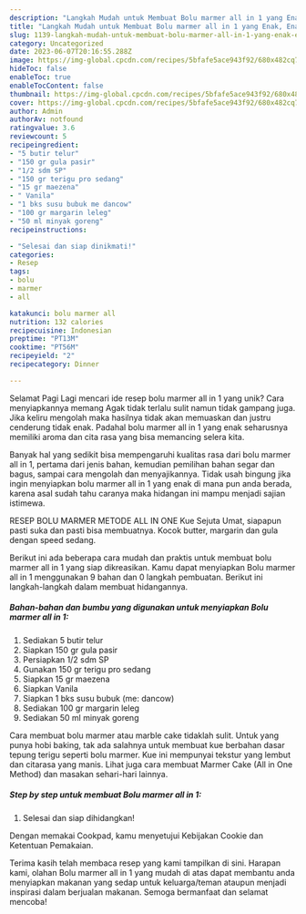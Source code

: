 ```yaml
---
description: "Langkah Mudah untuk Membuat Bolu marmer all in 1 yang Enak, Enak"
title: "Langkah Mudah untuk Membuat Bolu marmer all in 1 yang Enak, Enak"
slug: 1139-langkah-mudah-untuk-membuat-bolu-marmer-all-in-1-yang-enak-enak
category: Uncategorized
date: 2023-06-07T20:16:55.288Z
image: https://img-global.cpcdn.com/recipes/5bfafe5ace943f92/680x482cq70/bolu-marmer-all-in-1-foto-resep-utama.jpg
hideToc: false
enableToc: true
enableTocContent: false
thumbnail: https://img-global.cpcdn.com/recipes/5bfafe5ace943f92/680x482cq70/bolu-marmer-all-in-1-foto-resep-utama.jpg
cover: https://img-global.cpcdn.com/recipes/5bfafe5ace943f92/680x482cq70/bolu-marmer-all-in-1-foto-resep-utama.jpg
author: Admin
authorAv: notfound
ratingvalue: 3.6
reviewcount: 5
recipeingredient:
- "5 butir telur"
- "150 gr gula pasir"
- "1/2 sdm SP"
- "150 gr terigu pro sedang"
- "15 gr maezena"
- " Vanila"
- "1 bks susu bubuk me dancow"
- "100 gr margarin leleg"
- "50 ml minyak goreng"
recipeinstructions:

- "Selesai dan siap dinikmati!"
categories:
- Resep
tags:
- bolu
- marmer
- all

katakunci: bolu marmer all 
nutrition: 132 calories
recipecuisine: Indonesian
preptime: "PT13M"
cooktime: "PT56M"
recipeyield: "2"
recipecategory: Dinner

---
```



Selamat Pagi Lagi mencari ide resep bolu marmer all in 1 yang unik? Cara menyiapkannya memang Agak tidak terlalu sulit namun tidak gampang juga. Jika keliru mengolah maka hasilnya tidak akan memuaskan dan justru cenderung tidak enak. Padahal bolu marmer all in 1 yang enak seharusnya memiliki aroma dan cita rasa yang bisa memancing selera kita.


Banyak hal yang sedikit bisa mempengaruhi kualitas rasa dari bolu marmer all in 1, pertama dari jenis bahan, kemudian pemilihan bahan segar dan bagus, sampai cara mengolah dan menyajikannya. Tidak usah bingung jika ingin menyiapkan bolu marmer all in 1 yang enak di mana pun anda berada, karena asal sudah tahu caranya maka hidangan ini mampu menjadi sajian istimewa.

RESEP BOLU MARMER METODE ALL IN ONE Kue Sejuta Umat, siapapun pasti suka dan pasti bisa membuatnya. Kocok butter, margarin dan gula dengan speed sedang.


Berikut ini ada beberapa cara mudah dan praktis untuk membuat bolu marmer all in 1 yang siap dikreasikan. Kamu dapat menyiapkan Bolu marmer all in 1 menggunakan 9 bahan dan 0 langkah pembuatan. Berikut ini langkah-langkah dalam membuat hidangannya.

<!--inarticleads1-->

##### Bahan-bahan dan bumbu yang digunakan untuk menyiapkan Bolu marmer all in 1:

1. Sediakan 5 butir telur
1. Siapkan 150 gr gula pasir
1. Persiapkan 1/2 sdm SP
1. Gunakan 150 gr terigu pro sedang
1. Siapkan 15 gr maezena
1. Siapkan  Vanila
1. Siapkan 1 bks susu bubuk (me: dancow)
1. Sediakan 100 gr margarin leleg
1. Sediakan 50 ml minyak goreng


Cara membuat bolu marmer atau marble cake tidaklah sulit. Untuk yang punya hobi baking, tak ada salahnya untuk membuat kue berbahan dasar tepung terigu seperti bolu marmer. Kue ini mempunyai tekstur yang lembut dan citarasa yang manis. Lihat juga cara membuat Marmer Cake (All in One Method) dan masakan sehari-hari lainnya. 

<!--inarticleads2-->

##### Step by step untuk membuat Bolu marmer all in 1:


1. Selesai dan siap dihidangkan!

Dengan memakai Cookpad, kamu menyetujui Kebijakan Cookie dan Ketentuan Pemakaian. 

Terima kasih telah membaca resep yang kami tampilkan di sini. Harapan kami, olahan Bolu marmer all in 1 yang mudah di atas dapat membantu anda menyiapkan makanan yang sedap untuk keluarga/teman ataupun menjadi inspirasi dalam berjualan makanan. Semoga bermanfaat dan selamat mencoba!
